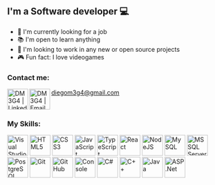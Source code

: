 ## I'm a Software developer 💻

- 💼 I'm currently looking for a job 
- 📚 I'm open to learn anything
- 🚀 I'm looking to work in any new or open source projects
- 🎮 Fun fact: I love videogames

### Contact me:

[<img align="left" height="48" width="48" alt="DM3G4 | LinkedIn" src="https://img.icons8.com/color/48/000000/linkedin.png" />][LinkedIn]
[<img align="left" height="48" width="48" alt="DM3G4 | Email" src="https://img.icons8.com/color/48/000000/gmail-new.png" />][Email] diegom3g4@gmail.com

<br>

### My Skills:
<img height="48" width="48" alt="Visual Studio Code" src="https://img.icons8.com/color/48/000000/visual-studio-code-2019.png" />
<img height="48" width="48" alt="HTML5" src="https://img.icons8.com/color/48/000000/html-5--v1.png" />
<img height="48" width="48" alt="CSS3"src="https://img.icons8.com/color/48/000000/css3.png" />
<img height="48" width="48" alt="JavaScript" src="https://img.icons8.com/color/48/000000/javascript--v2.png" />
<img height="48" width="48" alt="TypeScript" src="https://img.icons8.com/color/48/000000/typescript.png"/>
<img height="48" width="48" alt="React" src="https://img.icons8.com/color/48/000000/react-native.png"/>
<img height="48" width="48" alt="NodeJS" src="https://img.icons8.com/color/48/000000/nodejs.png"/>
<img height="48" width="48" alt="MySQL" src="https://img.icons8.com/color/48/000000/mysql-logo.png"/>
<img height="48" width="48" alt="MS SQL Server" src="https://img.icons8.com/color/48/000000/microsoft-sql-server.png"/>
<img height="48" width="48" alt="PostgreSQL" src="https://img.icons8.com/color/48/000000/postgreesql.png"/>
<img height="48" width="48" alt="Git" src="https://img.icons8.com/color/48/000000/git.png"/>
<img height="48" width="48" alt="GitHub" src="https://img.icons8.com/color/48/000000/github--v1.png"/>
<img height="48" width="48" alt="Console" src="https://img.icons8.com/color/48/000000/console.png"/>
<img height="48" width="48" alt="C#" src="https://img.icons8.com/color/48/000000/c-sharp-logo.png"/>
<img height="48" width="48" alt="C++" src="https://img.icons8.com/color/48/000000/c-plus-plus-logo.png"/>
<img height="48" width="48" alt="Java" src="https://img.icons8.com/color/48/000000/java-coffee-cup-logo--v1.png"/>
<img height="48" width="48" alt="ASP.Net" src="https://img.icons8.com/color/48/000000/asp.png"/>


<!-- Links -->
[LinkedIn]: https://www.linkedin.com/in/diego-mejias-garita/
[Email]: mailto:diegom3g4@gmail.com
[Steam]: https://steamcommunity.com/id/egom3g4/